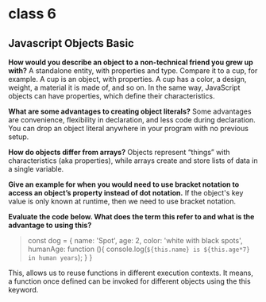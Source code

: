 # class 6

## Javascript Objects Basic

**How would you describe an object to a non-technical friend you grew up with?**
A standalone entity, with properties and type. Compare it to a cup, for example. A cup is an object, with properties. A cup has a color, a design, weight, a material it is made of, and so on. In the same way, JavaScript objects can have properties, which define their characteristics.

**What are some advantages to creating object literals?**
Some advantages are convenience, flexibility in declaration, and less code during declaration. You can drop an object literal anywhere in your program with no previous setup.

**How do objects differ from arrays?**
Objects represent “things” with characteristics (aka properties), while arrays create and store lists of data in a single variable.

**Give an example for when you would need to use bracket notation to access an object’s property instead of dot notation.**
If the object's key value is only known at runtime, then we need to use bracket notation.

**Evaluate the code below. What does the term this refer to and what is the advantage to using this?**
> const dog = {
> name: 'Spot',
> age: 2,
> color: 'white with black spots',
> humanAge: function (){
> console.log(`${this.name} is ${this.age*7} in human years`);
> }
>}

This, allows us to reuse functions in different execution contexts. It means, a function once defined can be invoked for different objects using the this keyword.
